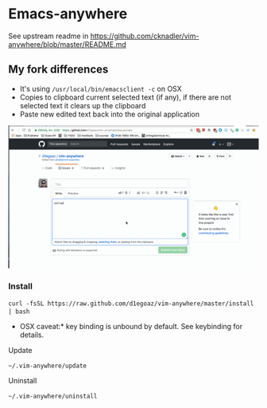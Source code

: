 # Emacs-anywhere


See upstream readme in https://github.com/cknadler/vim-anywhere/blob/master/README.md


## My fork differences

- It's using `/usr/local/bin/emacsclient -c` on OSX
- Copies to clipboard current selected text (if any), if there are not selected text it clears up the clipboard
- Paste new edited text back into the original application

![demo](assets/demo.gif)

### Install

```
curl -fsSL https://raw.github.com/d1egoaz/vim-anywhere/master/install | bash
```

* OSX caveat:* key binding is unbound by default. See keybinding for details.

Update
```
~/.vim-anywhere/update
```

Uninstall
```
~/.vim-anywhere/uninstall
```
